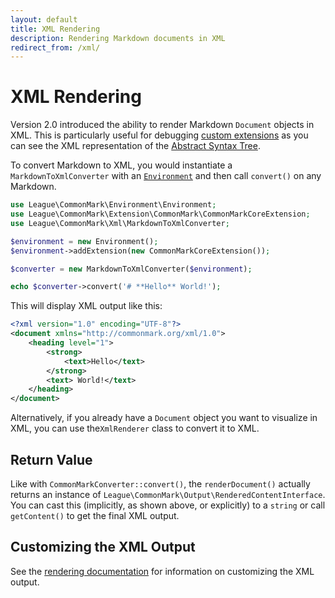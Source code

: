 ```yaml
---
layout: default
title: XML Rendering
description: Rendering Markdown documents in XML
redirect_from: /xml/
---
```


# XML Rendering

Version 2.0 introduced the ability to render Markdown `Document` objects in XML. This is particularly useful for debugging [custom extensions](/2.4/customization/overview/) as you can see the XML representation of the [Abstract Syntax Tree](/2.4/customization/abstract-syntax-tree/).

To convert Markdown to XML, you would instantiate a `MarkdownToXmlConverter` with an [`Environment`](/2.4/customization/environment/) and then call `convert()` on any Markdown.

```php
use League\CommonMark\Environment\Environment;
use League\CommonMark\Extension\CommonMark\CommonMarkCoreExtension;
use League\CommonMark\Xml\MarkdownToXmlConverter;

$environment = new Environment();
$environment->addExtension(new CommonMarkCoreExtension());

$converter = new MarkdownToXmlConverter($environment);

echo $converter->convert('# **Hello** World!');
```

This will display XML output like this:

```xml
<?xml version="1.0" encoding="UTF-8"?>
<document xmlns="http://commonmark.org/xml/1.0">
    <heading level="1">
        <strong>
            <text>Hello</text>
        </strong>
        <text> World!</text>
    </heading>
</document>
```

Alternatively, if you already have a `Document` object you want to visualize in XML, you can use the`XmlRenderer` class to convert it to XML.

## Return Value

Like with `CommonMarkConverter::convert()`, the `renderDocument()` actually returns an instance of `League\CommonMark\Output\RenderedContentInterface`.  You can cast this (implicitly, as shown above, or explicitly) to a `string` or call `getContent()` to get the final XML output.

## Customizing the XML Output

See the [rendering documentation](/2.4/customization/rendering/#xml-rendering) for information on customizing the XML output.
